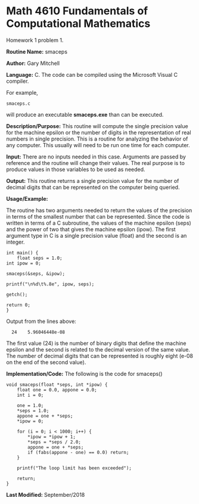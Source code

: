 # Math 4610 Fundamentals of Computational Mathematics
Homework 1 problem 1.

**Routine Name:**           smaceps

**Author:** Gary Mitchell

**Language:** C. The code can be compiled using the Microsoft Visual C compiler.

For example,

    smaceps.c

will produce an executable **smaceps.exe** than can be executed.

**Description/Purpose:** This routine will compute the single precision value for the machine epsilon or the number of digits
in the representation of real numbers in single precision. This is a routine for analyzing the behavior of any computer. This
usually will need to be run one time for each computer.

**Input:** There are no inputs needed in this case. Arguments are passed by reference and the routine will change their values.
The real purpose is to produce values in those variables to be used as needed.

**Output:** This routine returns a single precision value for the number of decimal digits that can be represented on the
computer being queried.

**Usage/Example:**

The routine has two arguments needed to return the values of the precision in terms of the smallest number that can be
represented. Since the code is written in terms of a C subroutine, the values of the machine epsilon (seps) and the power
of two that gives the machine epsilon (ipow). The first argument type in C is a single precision value (float) and the
second is an integer.

    int main() {
    	float seps = 1.0;
	int ipow = 0;

	smaceps(&seps, &ipow);

	printf("\n%d\t%.8e", ipow, seps);

	getch();

	return 0;
    }

Output from the lines above:

      24    5.96046448e-08

The first value (24) is the number of binary digits that define the machine epsilon and the second is related to the
decimal version of the same value. The number of decimal digits that can be represented is roughly eight (e-08 on the
end of the second value).

**Implementation/Code:** The following is the code for smaceps()

    void smaceps(float *seps, int *ipow) {
    	float one = 0.0, appone = 0.0;
    	int i = 0;

    	one = 1.0;
    	*seps = 1.0;
    	appone = one + *seps;
    	*ipow = 0;

    	for (i = 0; i < 1000; i++) {
    	    *ipow = *ipow + 1;
    	    *seps = *seps / 2.0;
    	    appone = one + *seps;
    	    if (fabs(appone - one) == 0.0) return;
    	}

    	printf("The loop limit has been exceeded");

    	return;
    }

**Last Modified:** September/2018
